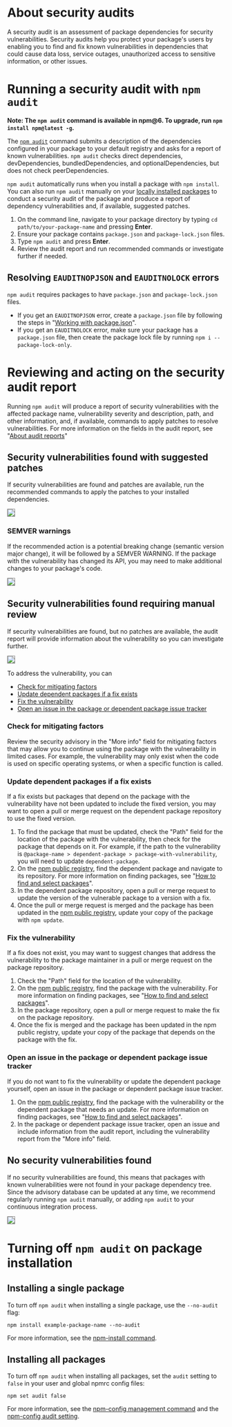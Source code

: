 <!--
title: 21 - How to run a security audit with npm audit
featured: true
-->

# About security audits

A security audit is an assessment of package dependencies for security vulnerabilities. Security audits help you protect your package's users by enabling you to find and fix known vulnerabilities in dependencies that could cause data loss, service outages, unauthorized access to sensitive information, or other issues.

# Running a security audit with `npm audit`

**Note: The `npm audit` command is available in npm@6. To upgrade, run `npm install npm@latest -g`.**

The <a href="https://docs.npmjs.com/cli/audit">`npm audit`</a> command submits a description of the dependencies configured in your package to your default registry and asks for a report of known vulnerabilities. `npm audit` checks direct dependencies, devDependencies, bundledDependencies, and optionalDependencies, but does not check peerDependencies.

`npm audit` automatically runs when you install a package with `npm install`. You can also run `npm audit` manually on your [locally installed packages](https://docs.npmjs.com/getting-started/installing-npm-packages-locally) to conduct a security audit of the package and produce a report of dependency vulnerabilities and, if available, suggested patches.

1. On the command line, navigate to your package directory by typing `cd path/to/your-package-name` and pressing **Enter**.
2. Ensure your package contains `package.json` and `package-lock.json` files.
3. Type `npm audit` and press **Enter**.
4. Review the audit report and run recommended commands or investigate further if needed.

## Resolving `EAUDITNOPJSON` and `EAUDITNOLOCK` errors

`npm audit` requires packages to have `package.json` and `package-lock.json` files.

* If you get an `EAUDITNOPJSON` error, create a `package.json` file by following the steps in "[Working with package.json](https://docs.npmjs.com/getting-started/using-a-package.json)".
* If you get an `EAUDITNOLOCK` error, make sure your package has a `package.json` file, then create the package lock file by running `npm i --package-lock-only`.

# Reviewing and acting on the security audit report

Running `npm audit` will produce a report of security vulnerabilities with the affected package name, vulnerability severity and description, path, and other information, and, if available, commands to apply patches to resolve vulnerabilities. For more information on the fields in the audit report, see "[About audit reports](https://docs.npmjs.com/getting-started/about-audit-reports)"

## Security vulnerabilities found with suggested patches

If security vulnerabilities are found and patches are available, run the recommended commands to apply the patches to your installed dependencies.

<img src="/images/getting-started/audit-report-vulns-found-patches.png" style="border: 1px solid gray;">

### SEMVER warnings

If the recommended action is a potential breaking change (semantic version major change), it will be followed by a SEMVER WARNING. If the package with the vulnerability has changed its API, you may need to make additional changes to your package's code.

<img src="/images/getting-started/audit-report-semver-warning.png" style="border: 1px solid gray;">

## Security vulnerabilities found requiring manual review

If security vulnerabilities are found, but no patches are available, the audit report will provide information about the vulnerability so you can investigate further.

<img src="/images/getting-started/audit-report-vulns-found-manual-review.png" style="border: 1px solid gray;">


To address the vulnerability, you can

* [Check for mitigating factors](#check-for-mitigating-factors)
* [Update dependent packages if a fix exists](#update-dependent-packages-if-a-fix-exists)
* [Fix the vulnerability](#fix-the-vulnerability)
* [Open an issue in the package or dependent package issue tracker](#open-an-issue-in-the-package-or-dependent-package-issue-tracker)

### Check for mitigating factors

Review the security advisory in the "More info" field for mitigating factors that may allow you to continue using the package with the vulnerability in limited cases. For example, the vulnerability may only exist when the code is used on specific operating systems, or when a specific function is called.

### Update dependent packages if a fix exists

If a fix exists but packages that depend on the package with the vulnerability have not been updated to include the fixed version, you may want to open a pull or merge request on the dependent package repository to use the fixed version.

1. To find the package that must be updated, check the "Path" field for the location of the package with the vulnerability, then check for the package that depends on it. For example, if the path to the vulnerability is `@package-name > dependent-package > package-with-vulnerability`, you will need to update `dependent-package`.
2. On the [npm public registry](https://npmjs.com), find the dependent package and navigate to its repository. For more information on finding packages, see "[How to find and select packages](https://docs.npmjs.com/getting-started/searching-for-packages)".
3. In the dependent package repository, open a pull or merge request to update the version of the vulnerable package to a version with a fix.
4. Once the pull or merge request is merged and the package has been updated in the [npm public registry](https://npmjs.com), update your copy of the package with `npm update`.

### Fix the vulnerability

If a fix does not exist, you may want to suggest changes that address the vulnerability to the package maintainer in a pull or merge request on the package repository.

1. Check the "Path" field for the location of the vulnerability.
2. On the [npm public registry](https://npmjs.com), find the package with the vulnerability. For more information on finding packages, see "[How to find and select packages](https://docs.npmjs.com/getting-started/searching-for-packages)".
3. In the package repository, open a pull or merge request to make the fix on the package repository.
4. Once the fix is merged and the package has been updated in the npm public registry, update your copy of the package that depends on the package with the fix.

### Open an issue in the package or dependent package issue tracker

If you do not want to fix the vulnerability or update the dependent package yourself, open an issue in the package or dependent package issue tracker.

1. On the [npm public registry](https://npmjs.com), find the package with the vulnerability or the dependent package that needs an update. For more information on finding packages, see "[How to find and select packages](https://docs.npmjs.com/getting-started/searching-for-packages)".
2. In the package or dependent package issue tracker, open an issue and include information from the audit report, including the vulnerability report from the "More info" field.

## No security vulnerabilities found

If no security vulnerabilities are found, this means that packages with known vulnerabilities were not found in your package dependency tree. Since the advisory database can be updated at any time, we recommend regularly running `npm audit` manually, or adding `npm audit` to your continuous integration process.

<img src="/images/getting-started/audit-report-no-vulns-found.png" style="border: 1px solid gray;">

# Turning off `npm audit` on package installation

## Installing a single package

To turn off `npm audit` when installing a single package, use the `--no-audit` flag:

`npm install example-package-name --no-audit`

For more information, see the [npm-install command](https://docs.npmjs.com/cli/install).

## Installing all packages

To turn off `npm audit` when installing all packages, set the `audit` setting to `false` in your user and global npmrc config files:

`npm set audit false`

For more information, see the [npm-config management command](https://docs.npmjs.com/cli/config) and the [npm-config audit setting](https://docs.npmjs.com/misc/config#audit).
